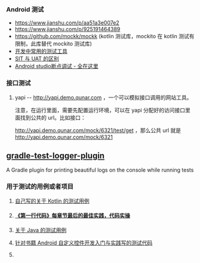 ### Android 测试

- https://www.jianshu.com/p/aa51a3e007e2
- https://www.jianshu.com/p/925191464389
- https://github.com/mockk/mockk (kotlin 测试库，mockito 在 kotlin 测试有限制，此库替代 mockito 测试库)
- [开发中常用的测试工具](https://github.com/hgncxzy/AndroidNote/blob/master/开发中常用的测试工具.md)
- [SIT 与 UAT 的区别](https://blog.csdn.net/u012161134/article/details/53174349/)
- [Android studio断点调试 - 全在这里](https://www.jianshu.com/p/e31e38dc4eb5)

### 接口测试

1. yapi -- http://yapi.demo.qunar.com ，一个可以模拟接口调用的网站工具。

   注意，在运行里面，需要先配置运行环境，可以在 yapi 分配好的访问接口里面找到公共的 url。比如接口：

   http://yapi.demo.qunar.com/mock/6321/test/get ，那么公共 url 就是 http://yapi.demo.qunar.com/mock/6321

## [gradle-test-logger-plugin](https://github.com/radarsh/gradle-test-logger-plugin)

A Gradle plugin for printing beautiful logs on the console while running tests

### 用于测试的用例或者项目

1. [自己写的关于 Kotlin 的测试用例](https://github.com/hgncxzy/KotlinDemo)

2. #### [《第一行代码》每章节最后的最佳实践，代码实操](https://github.com/hgncxzy/BestPractice)

3. [关于 Java 的测试用例](https://github.com/hgncxzy/JavaDemo)

4. [针对书籍 Android 自定义控件开发入门与实践写的测试代码](https://github.com/hgncxzy/AndroidCustomWidget)

5. 

   #### 

   